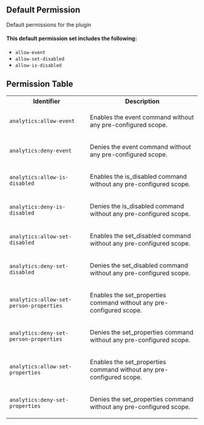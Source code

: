 ## Default Permission

Default permissions for the plugin

#### This default permission set includes the following:

- `allow-event`
- `allow-set-disabled`
- `allow-is-disabled`

## Permission Table

<table>
<tr>
<th>Identifier</th>
<th>Description</th>
</tr>


<tr>
<td>

`analytics:allow-event`

</td>
<td>

Enables the event command without any pre-configured scope.

</td>
</tr>

<tr>
<td>

`analytics:deny-event`

</td>
<td>

Denies the event command without any pre-configured scope.

</td>
</tr>

<tr>
<td>

`analytics:allow-is-disabled`

</td>
<td>

Enables the is_disabled command without any pre-configured scope.

</td>
</tr>

<tr>
<td>

`analytics:deny-is-disabled`

</td>
<td>

Denies the is_disabled command without any pre-configured scope.

</td>
</tr>

<tr>
<td>

`analytics:allow-set-disabled`

</td>
<td>

Enables the set_disabled command without any pre-configured scope.

</td>
</tr>

<tr>
<td>

`analytics:deny-set-disabled`

</td>
<td>

Denies the set_disabled command without any pre-configured scope.

</td>
</tr>

<tr>
<td>

`analytics:allow-set-person-properties`

</td>
<td>

Enables the set_properties command without any pre-configured scope.

</td>
</tr>

<tr>
<td>

`analytics:deny-set-person-properties`

</td>
<td>

Denies the set_properties command without any pre-configured scope.

</td>
</tr>

<tr>
<td>

`analytics:allow-set-properties`

</td>
<td>

Enables the set_properties command without any pre-configured scope.

</td>
</tr>

<tr>
<td>

`analytics:deny-set-properties`

</td>
<td>

Denies the set_properties command without any pre-configured scope.

</td>
</tr>
</table>
